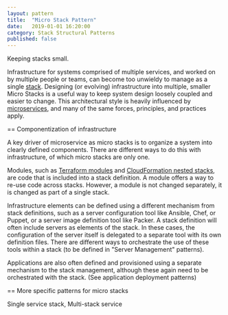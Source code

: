 ```yaml
---
layout: pattern
title:  "Micro Stack Pattern"
date:   2019-01-01 16:20:00
category: Stack Structural Patterns
published: false
---
```


Keeping stacks small.

Infrastructure for systems comprised of multiple services, and worked on by multiple people or teams, can become too unwieldy to manage as a single [stack](definition-of-a-stack.adoc). Designing (or evolving) infrastructure into multiple, smaller Micro Stacks is a useful way to keep system design loosely coupled and easier to change. This architectural style is heavily influenced by [microservices](https://martinfowler.com/articles/microservices.html), and many of the same forces, principles, and practices apply.


== Componentization of infrastructure

A key driver of microservice as micro stacks is to organize a system into clearly defined components. There are different ways to do this with infrastructure, of which micro stacks are only one.

Modules, such as [Terraform modules](https://www.terraform.io/docs/modules/index.html) and [CloudFormation nested stacks](https://docs.aws.amazon.com/AWSCloudFormation/latest/UserGuide/using-cfn-nested-stacks.html), are code that is included into a stack definition. A module offers a way to re-use code across stacks. However, a module is not changed separately, it is changed as part of a single stack.

Infrastructure elements can be defined using a different mechanism from stack definitions, such as a server configuration tool like Ansible, Chef, or Puppet, or a server image definition tool like Packer. A stack definition will often include servers as elements of the stack. In these cases, the configuration of the server itself is delegated to a separate tool with its own definition files. There are different ways to orchestrate the use of these tools within a stack (to be defined in "Server Management" patterns).

Applications are also often defined and provisioned using a separate mechanism to the stack management, although these again need to be orchestrated with the stack. (See application deployment patterns)


== More specific patterns for micro stacks

Single service stack, Multi-stack service


